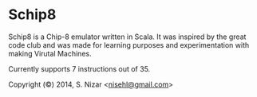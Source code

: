 # Schip8

Schip8 is a Chip-8 emulator written in Scala.
It was inspired by the great code club and was made for learning purposes and experimentation with making Virutal Machines.

Currently supports 7 instructions out of 35.

Copyright (©) 2014, S. Nizar <<nisehl@gmail.com>>